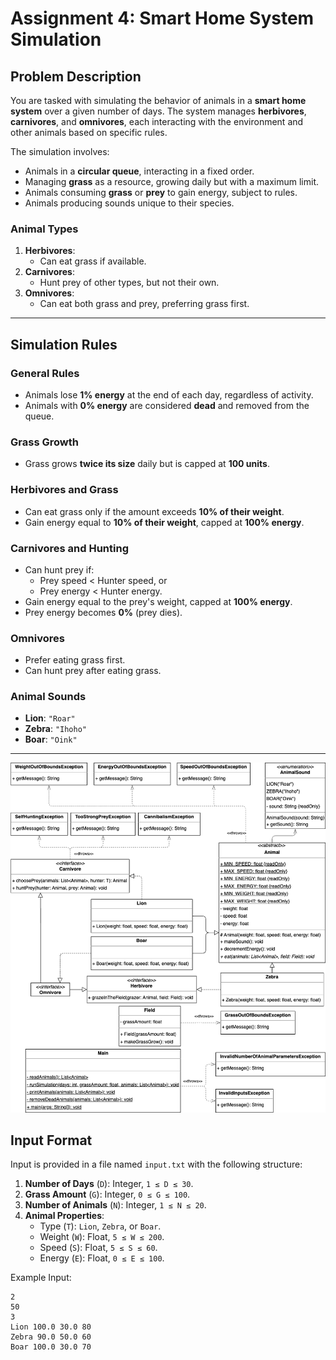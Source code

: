 # Assignment 4: Smart Home System Simulation

## Problem Description

You are tasked with simulating the behavior of animals in a **smart home system** over a given number of days. The system manages **herbivores**, **carnivores**, and **omnivores**, each interacting with the environment and other animals based on specific rules.

The simulation involves:
- Animals in a **circular queue**, interacting in a fixed order.
- Managing **grass** as a resource, growing daily but with a maximum limit.
- Animals consuming **grass** or **prey** to gain energy, subject to rules.
- Animals producing sounds unique to their species.

### **Animal Types**
1. **Herbivores**:
   - Can eat grass if available.
2. **Carnivores**:
   - Hunt prey of other types, but not their own.
3. **Omnivores**:
   - Can eat both grass and prey, preferring grass first.

---

## Simulation Rules

### **General Rules**
- Animals lose **1% energy** at the end of each day, regardless of activity.
- Animals with **0% energy** are considered **dead** and removed from the queue.

### **Grass Growth**
- Grass grows **twice its size** daily but is capped at **100 units**.

### **Herbivores and Grass**
- Can eat grass only if the amount exceeds **10% of their weight**.
- Gain energy equal to **10% of their weight**, capped at **100% energy**.

### **Carnivores and Hunting**
- Can hunt prey if:
  - Prey speed < Hunter speed, or
  - Prey energy < Hunter energy.
- Gain energy equal to the prey's weight, capped at **100% energy**.
- Prey energy becomes **0%** (prey dies).

### **Omnivores**
- Prefer eating grass first.
- Can hunt prey after eating grass.

### **Animal Sounds**
- **Lion**: `"Roar"`
- **Zebra**: `"Ihoho"`
- **Boar**: `"Oink"`

---
![UML-Diagram](./uml.png)

## Input Format

Input is provided in a file named `input.txt` with the following structure:

1. **Number of Days** (`D`): Integer, `1 ≤ D ≤ 30`.
2. **Grass Amount** (`G`): Integer, `0 ≤ G ≤ 100`.
3. **Number of Animals** (`N`): Integer, `1 ≤ N ≤ 20`.
4. **Animal Properties**:
   - Type (`T`): `Lion`, `Zebra`, or `Boar`.
   - Weight (`W`): Float, `5 ≤ W ≤ 200`.
   - Speed (`S`): Float, `5 ≤ S ≤ 60`.
   - Energy (`E`): Float, `0 ≤ E ≤ 100`.

Example Input:
```text
2
50
3
Lion 100.0 30.0 80
Zebra 90.0 50.0 60
Boar 100.0 30.0 70
